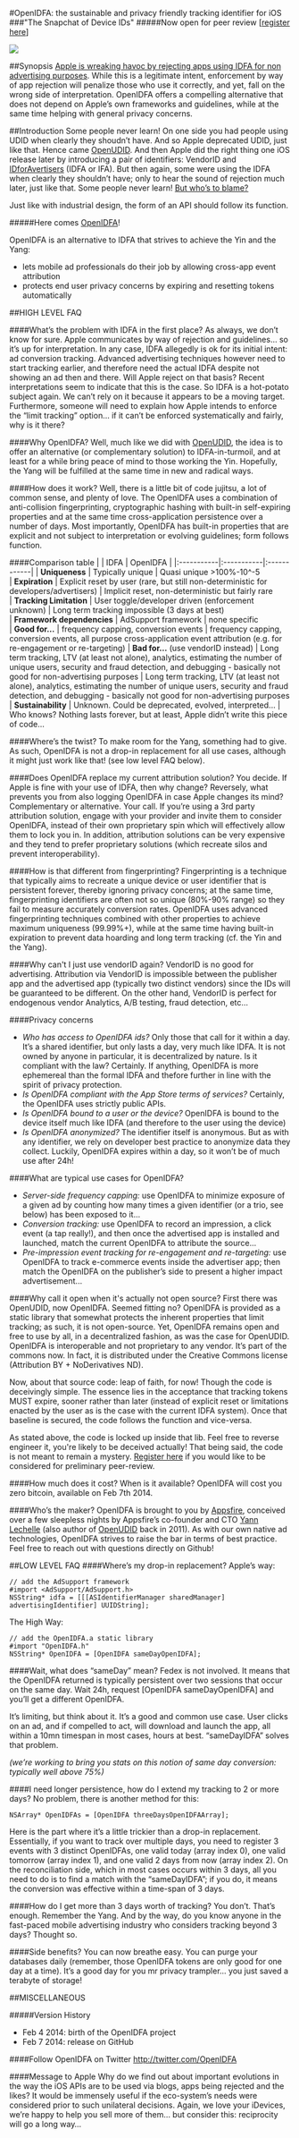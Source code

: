#OpenIDFA: the sustainable and privacy friendly tracking identifier for iOS
###"The Snapchat of Device IDs"
#####Now open for peer review [[register here][8]]

![](https://raw.github.com/ylechelle/OpenIDFA/82191382b0a399d50038522899ffd2ee1b3f6bf8/artwork/OpenIDFA_256x256.png)

##Synopsis
[Apple is wreaking havoc by rejecting apps using IDFA for non advertising purposes][4]. While this is a legitimate intent, enforcement by way of app rejection will penalize those who use it correctly, and yet, fall on the wrong side of interpretation. OpenIDFA offers a compelling alternative that does not depend on Apple’s own frameworks and guidelines, while at the same time helping with general privacy concerns.

##Introduction
Some people never learn! On one side you had people using UDID when clearly they shoudn’t have. And so Apple deprecated UDID, just like that. Hence came [OpenUDID][2]. And then Apple did the right thing one iOS release later by introducing a pair of identifiers: VendorID and [IDforAvertisers][6] (IDFA or IFA). But then again, some were using the IDFA when clearly they shouldn’t have; only to hear the sound of rejection much later, just like that. Some people never learn! [But who’s to blame?][5]

Just like with industrial design, the form of an API should follow its function.

#####Here comes [OpenIDFA][7]!

OpenIDFA is an alternative to IDFA that strives to achieve the Yin and the Yang:
- lets mobile ad professionals do their job by allowing cross-app event attribution
- protects end user privacy concerns by expiring and resetting tokens automatically


##HIGH LEVEL FAQ

####What’s the problem with IDFA in the first place?
As always, we don’t know for sure. Apple communicates by way of rejection and guidelines… so it’s up for interpretation. In any case, IDFA allegedly is ok for its initial intent: ad conversion tracking. Advanced advertising techniques however need to start tracking earlier, and therefore need the actual IDFA despite not showing an ad then and there. Will Apple reject on that basis? Recent interpretations seem to indicate that this is the case. So IDFA is a hot-potato subject again. We can’t rely on it because it appears to be a moving target. Furthermore, someone will need to explain how Apple intends to enforce the “limit tracking” option… if it can’t be enforced systematically and fairly, why is it there?

####Why OpenIDFA?
Well, much like we did with [OpenUDID][2], the idea is to offer an alternative (or complementary solution) to IDFA-in-turmoil, and at least for a while bring peace of mind to those working the Yin. Hopefully, the Yang will be fulfilled at the same time in new and radical ways.

####How does it work?
Well, there is a little bit of code jujitsu, a lot of common sense, and plenty of love.
The OpenIDFA uses a combination of anti-collision fingerprinting, cryptographic hashing with built-in self-expiring properties and at the same time cross-application persistence over a number of days. Most importantly, OpenIDFA has built-in properties that are explicit and not subject to interpretation or evolving guidelines; form follows function.

####Comparison table
| | IDFA | OpenIDFA |
|:-----------|:-----------|:------------|
| **Uniqueness**      |        Typically unique |     Quasi unique >100%-10^-5     
| **Expiration**       |        Explicit reset by user (rare, but still non-deterministic for developers/advertisers) |     Implicit reset, non-deterministic but fairly rare     
| **Tracking Limitation**         | User toggle/developer driven (enforcement unknown) |      Long term tracking impossible  (3 days at best)      
| **Framework dependencies**         | AdSupport framework |      none specific      
| **Good for…**   |       frequency capping, conversion events |    frequency capping, conversion events, all purpose cross-application event attribution (e.g. for re-engagement or re-targeting)
| **Bad for…** (use vendorID instead)    |     Long term tracking, LTV (at least not alone), analytics, estimating the number of unique users, security and fraud detection, and debugging - basically not good for non-advertising purposes |   Long term tracking, LTV (at least not alone), analytics, estimating the number of unique users, security and fraud detection, and debugging - basically not good for non-advertising purposes
| **Sustainability** | Unknown. Could be deprecated, evolved, interpreted... | Who knows? Nothing lasts forever, but at least, Apple didn’t write this piece of code...

####Where’s the twist?
To make room for the Yang, something had to give. As such, OpenIDFA is not a drop-in replacement for all use cases, although it might just work like that! (see low level FAQ below).

####Does OpenIDFA replace my current attribution solution? 
You decide. If Apple is fine with your use of IDFA, then why change? Reversely, what prevents you from also logging OpenIDFA in case Apple changes its mind? Complementary or alternative. Your call. If you’re using a 3rd party attribution solution, engage with your provider and invite them to consider OpenIDFA, instead of their own proprietary spin which will effectively allow them to lock you in. In addition, attribution solutions can be very expensive and they tend to prefer proprietary solutions (which recreate silos and prevent interoperability).

####How is that different from fingerprinting?
Fingerprinting is a technique that typically aims to recreate a unique device or user identifier that is persistent forever, thereby ignoring privacy concerns; at the same time, fingerprinting identifiers are often not so unique (80%-90% range) so they fail to measure accurately conversion rates. OpenIDFA uses advanced fingerprinting techniques combined with other properties to achieve maximum uniqueness (99.99%+), while at the same time having built-in expiration to prevent data hoarding and long term tracking (cf. the Yin and the Yang).

####Why can't I just use vendorID again?
VendorID is no good for advertising. Attribution via VendorID is impossible between the publisher app and the advertised app (typically two distinct vendors) since the IDs will be guaranteed to be different. On the other hand, VendorID is perfect for endogenous vendor Analytics, A/B testing, fraud detection, etc…

####Privacy concerns
- *Who has access to OpenIDFA ids?* Only those that call for it within a day. It’s a shared identifier, but only lasts a day, very much like IDFA. It is not owned by anyone in particular, it is decentralized by nature.
Is it compliant with the law? Certainly. If anything, OpenIDFA is more ephemereal than the formal IDFA and thefore further in line with the spirit of privacy protection.
- *Is OpenIDFA compliant with the App Store terms of services?* Certainly, the OpenIDFA uses strictly public APIs.
- *Is OpenIDFA bound to a user or the device?* OpenIDFA is bound to the device itself much like IDFA (and therefore to the user using the device)
- *Is OpenIDFA anonymized?* The identifier itself is anonymous. But as with any identifier, we rely on developer best practice to anonymize data they collect. Luckily, OpenIDFA expires within a day, so it won’t be of much use after 24h!

####What are typical use cases for OpenIDFA?
- *Server-side frequency capping:* use OpenIDFA to minimize exposure of a given ad by counting how many times a given identifier (or a trio, see below) has been exposed to it...
- *Conversion tracking:* use OpenIDFA to record an impression, a click event (a tap really!), and then once the advertised app is installed and launched, match the current OpenIDFA to attribute the source... 
- *Pre-impression event tracking for re-engagement and re-targeting:* use OpenIDFA to track e-commerce events inside the advertiser app; then match the OpenIDFA on the publisher’s side to present a higher impact advertisement...

####Why call it open when it's actually not open source?
First there was OpenUDID, now OpenIDFA. Seemed fitting no?
OpenIDFA is provided as a static library that somewhat protects the inherent properties that limit tracking; as such, it is not open-source. Yet, OpenIDFA remains open and free to use by all, in a decentralized fashion, as was the case for OpenUDID. OpenIDFA is interoperable and not proprietary to any vendor. It’s part of the commons now. In fact, it is distributed under the Creative Commons license (Attribution BY + NoDerivatives ND).

Now, about that source code: leap of faith, for now! Though the code is deceivingly simple. The essence lies in the acceptance that tracking tokens MUST expire, sooner rather than later (instead of explicit reset or limitations enacted by the user as is the case with the current IDFA system). Once that baseline is secured, the code follows the function and vice-versa. 

As stated above, the code is locked up inside that lib. Feel free to reverse engineer it, you're likely to be deceived actually! That being said, the code is not meant to remain a mystery. [Register here][8] if you would like to be considered for preliminary peer-review.


####How much does it cost? When is it available?
OpenIDFA will cost you zero bitcoin, available on Feb 7th 2014.

####Who’s the maker?
OpenIDFA is brought to you by [Appsfire][3], conceived over a few sleepless nights by Appsfire’s co-founder and CTO [Yann Lechelle][1] (also author of [OpenUDID][2] back in 2011). As with our own native ad technologies, OpenIDFA strives to raise the bar in terms of best practice. Feel free to reach out with questions directly on Github!

##LOW LEVEL FAQ
####Where’s my drop-in replacement?
Apple’s way:

	// add the AdSupport framework
	#import <AdSupport/AdSupport.h>
	NSString* idfa = [[[ASIdentifierManager sharedManager] advertisingIdentifier] UUIDString];

The High Way:

	// add the OpenIDFA.a static library
	#import "OpenIDFA.h"
	NSString* OpenIDFA = [OpenIDFA sameDayOpenIDFA];

####Wait, what does “sameDay” mean?
Fedex is not involved. It means that the OpenIDFA returned is typically persistent over two sessions that occur on the same day. Wait 24h, request [OpenIDFA sameDayOpenIDFA] and you’ll get a different OpenIDFA.

It’s limiting, but think about it. It’s a good and common use case.
User clicks on an ad, and if compelled to act, will download and launch the app, all within a 10mn timespan in most cases, hours at best. “sameDayIDFA” solves that problem.

*(we’re working to bring you stats on this notion of same day conversion: typically well above 75%)*

####I need longer persistence, how do I extend my tracking to 2 or more days?
No problem, there is another method for this:

	NSArray* OpenIDFAs = [OpenIDFA threeDaysOpenIDFAArray];

Here is the part where it’s a little trickier than a drop-in replacement. Essentially, if you want to track over multiple days, you need to register 3 events with 3 distinct OpenIDFAs, one valid today (array index 0), one valid tomorrow (array index 1), and one valid 2 days from now (array index 2). On the reconciliation side, which in most cases occurs within 3 days, all you need to do is to find a match with the “sameDayIDFA”; if you do, it means the conversion was effective within a time-span of 3 days. 

####How do I get more than 3 days worth of tracking?
You don’t. That’s enough. Remember the Yang. And by the way, do you know anyone in the fast-paced mobile advertising industry who considers tracking beyond 3 days? Thought so.

####Side benefits?
You can now breathe easy. You can purge your databases daily (remember, those OpenIDFA tokens are only good for one day at a time). It’s a good day for you mr privacy trampler... you just saved a terabyte of storage!

##MISCELLANEOUS

#####Version History
- Feb 4 2014: birth of the OpenIDFA project
- Feb 7 2014: release on GitHub

####Follow OpenIDFA on Twitter
http://twitter.com/OpenIDFA

####Message to Apple
Why do we find out about important evolutions in the way the iOS APIs are to be used via blogs, apps being rejected and the likes? It would be immensely useful if the eco-system’s needs were considered prior to such unilateral decisions. Again, we love your iDevices, we’re happy to help you sell more of them… but consider this: reciprocity will go a long way…

[1]: http://twitter.com/ylechelle  "Yann LECHELLE"
[2]: http://openudid.org/  "OpenUDID.org"
[3]: http://appsfire.com/  "appsfire.com"
[4]: http://techcrunch.com/2014/02/03/apples-latest-crackdown-apps-pulling-the-advertising-identifier-but-not-showing-ads-are-being-rejected-from-app-store/ "TechCrunch"
[5]: https://developer.apple.com "apple.com developer"
[6]: https://developer.apple.com/library/ios/documentation/AdSupport/Reference/ASIdentifierManager_Ref/ASIdentifierManager.html "IDFA"
[7]: http://OpenIDFA.org "OpenIDFA"
[8]: https://docs.google.com/forms/d/1ynocrB2Zeern0_bzpZoREE_2OXMd8Pgh-nO9kda6N6g/viewform "Register for Code"
